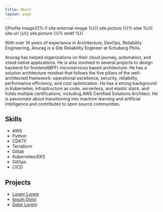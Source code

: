 ```yaml
---
title: About
layout: page
---
```

![Profile Image]({% if site.external-image %}{{ site.picture }}{% else %}{{ site.url }}/{{ site.picture }}{% endif %})

<p>With over 14 years of experience in Architecture, DevOps, Reliability Engineering, Anurag is a Site Reliability Engineer at Schuberg Philis.

Anurag has helped organizations on their cloud journey, automation, and cloud native applications. He is also involved in several projects to design backend for frontend(BFF) microservices based architecture. He has a solution architecture mindset that follows the five pillars of the well-architected framework: operational excellence, security, reliability, performance efficiency, and cost optimization. He has a strong background in Kubernetes, infrastructure as code, serverless, and elastic stack, and holds multiple certifications, including AWS Certified Solutions Architect. He is passionate about transitioning into machine learning and artificial intelligence and contributes to open source communities.</p>

<h2>Skills</h2>

<ul class="skill-list">
	<li>AWS</li>
	<li>Python</li>
	<li>CDKTF</li>
	<li>Terraform</li>
	<li>Gitlab</li>
	<li>Kubernetes/EKS</li>
	<li>GitOps</li>
	<li>CICD</li>
</ul>

<h2>Projects</h2>

<ul>
	<li><a href="https://github.com/">Lorem Lorem</a></li>
	<li><a href="https://github.com/">Ipsum Dolor</a></li>
	<li><a href="https://github.com/">Dolor Lorem</a></li>
</ul>
